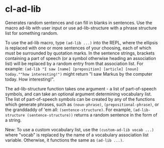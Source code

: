 # cl-ad-lib
Generates random sentences and can fill in blanks in sentences.
Use the macro ad-lib with user input or use ad-lib-structure with a phrase structure list for something random.

To use the ad-lib macro, type `(ad-lib ...)` into the REPL, where the ellipsis is replaced with one or more sentences of your choosing, each of which must be surrounded by quotation marks. In the sentence strings, brackets containing a part of speech (or a symbol otherwise heading an association list) will be replaced by a random entry from that association list. For example: `(ad-lib "I saw [name] [preposition] [article] [noun] today.""how interesting!")` might return "I saw Markus by the computer today. How interesting!".

The ad-lib-structure function takes one argument - a list of part-of-speech symbols, and can take an optional argument determining vocabulary list. The list of part-of-speech symbols can be created by any of the functions which generate phrases, such as `(noun-phrase)`, `(prepositional-phrase)`, or the granddaddy of 'em all: `(sentence-structure)`. For example, `(ad-lib-structure (sentence-structure))` returns a random sentence in the form of a string.

New: To use a custom vocabulary list, use the `(custom-ad-lib vocab ...)` where "vocab" is replaced by the name of a vocabulary association list variable. Otherwise, it functions the same as `(ad-lib ...)`.
